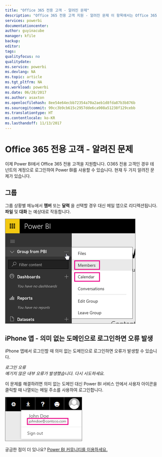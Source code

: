 ```yaml
---
title: "Office 365 전용 고객 - 알려진 문제"
description: "Office 365 전용 고객 지원 - 알려진 문제 이 항목에서는 Office 365 전용 고객과 관련된 문제를 설명합니다. 여기에는 베니티 도메인을 사용하는 iPhone 앱뿐만 아니라 그룹 기능에 대한 제한 사항도 포함되어 있습니다."
services: powerbi
documentationcenter: 
author: guyinacube
manager: kfile
backup: 
editor: 
tags: 
qualityfocus: no
qualitydate: 
ms.service: powerbi
ms.devlang: NA
ms.topic: article
ms.tgt_pltfrm: NA
ms.workload: powerbi
ms.date: 06/28/2017
ms.author: asaxton
ms.openlocfilehash: 8ee54e64ecbb72354a70a2aeb1d8fda87b3b876b
ms.sourcegitcommit: 99cc3b9cb615c2957dde6ca908a51238f129cebb
ms.translationtype: HT
ms.contentlocale: ko-KR
ms.lasthandoff: 11/13/2017
---
```

# <a name="office-365-dedicated-customers---known-issues"></a>Office 365 전용 고객 - 알려진 문제
이제 Power BI에서 Office 365 전용 고객을 지원합니다.  O365 전용 고객인 경우 테넌트의 계정으로 로그인하여 Power BI를 사용할 수 있습니다. 현재 두 가지 알려진 문제가 있습니다.

## <a name="groups"></a>그룹
그룹 상황별 메뉴에서 **멤버** 또는 **달력** 을 선택할 경우 대신 메일 앱으로 리디렉션됩니다.  **파일** 및 **대화** 는 예상대로 작동합니다.

![](media/service-admin-office-365-dedicated-known-issues/group-menu.png)

## <a name="iphone-app---sign-in-with-vanity-domain-leads-to-error"></a>iPhone 앱 - 의미 없는 도메인으로 로그인하면 오류 발생
iPhone 앱에서 로그인할 때 의미 없는 도메인으로 로그인하면 오류가 발생할 수 있습니다.

*로그인 오류*  
*예기치 않은 내부 오류가 발생했습니다. 다시 시도하세요.*

이 문제를 해결하려면 의미 없는 도메인 대신 Power BI 서비스 안에서 사용자 아이콘을 클릭할 때 나열되는 메일 주소를 사용하여 로그인합니다.

![](media/service-admin-office-365-dedicated-known-issues/sign-in-address.png)

궁금한 점이 더 있나요? [Power BI 커뮤니티를 이용하세요.](http://community.powerbi.com/)

